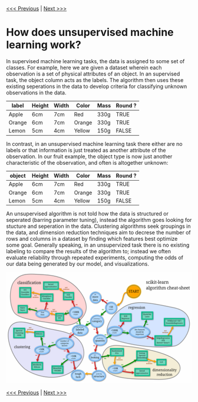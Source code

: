 [<<< Previous](supervised.md) | [Next >>>](bag_of_words.md)

# How does unsupervised machine learning work?

In supervised machine learning tasks, the data is assigned to some set of classes. For example, here we are given a dataset wherein each observation is a set of physical attributes of an object. In an supervised task, the object column acts as the labels. The algorithm then uses these existing seperations in the data to develop criteria for classifying unknown observations in the data. 

label | Height | Width | Color  | Mass | Round ?
-----  | -------| ------| -------| ---- | -------
Apple  | 6cm    | 7cm   | Red    | 330g | TRUE   
Orange | 6cm    | 7cm   | Orange | 330g | TRUE   
Lemon  | 5cm    | 4cm   | Yellow | 150g | FALSE  

In contrast, in an unsupervised machine learning task there either are no labels or that information is just treated as another attribute of the observation. In our fruit example, the object type is now just another characteristic of the observation, and often is altogether unknown:

object | Height | Width | Color  | Mass | Round ?
-----  | -------| ------| -------| ---- | -------
Apple  | 6cm    | 7cm   | Red    | 330g | TRUE   
Orange | 6cm    | 7cm   | Orange | 330g | TRUE   
Lemon  | 5cm    | 4cm   | Yellow | 150g | FALSE  
 
An unsupervised algorithm is not told how the data is structured or seperated (barring parameter tuning), instead the algorithm goes looking for stucture and seperation in the data. Clustering algorithms seek groupings in the data, and dimension reduction techniques aim to decrese the number of rows and columns in a dataset by finding which features best optimize some goal. Generally speaking, in an unsupervized task there is no existing labeling to compare the results of the algorithm to; instead we often evaluate reliability through repeated experiments, computing the odds of our data being generated by our model, and visualizations. 

![algorithms_cheatsheet](../images/algorithms_cheatsheet.png)

[<<< Previous](supervised.md) | [Next >>>](bag_of_words.md)